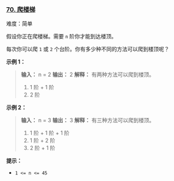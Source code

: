 ﻿### [70\. 爬楼梯](https://leetcode.cn/problems/climbing-stairs/)

难度：简单

假设你正在爬楼梯。需要 `n` 阶你才能到达楼顶。

每次你可以爬 `1` 或 `2` 个台阶。你有多少种不同的方法可以爬到楼顶呢？

**示例 1：**

> **输入：** n = 2
> **输出：** 2
> **解释：** 有两种方法可以爬到楼顶。
>  
> 1. 1 阶 + 1 阶
> 2. 2 阶

**示例 2：**

> **输入：** n = 3
> **输出：** 3
> **解释：** 有三种方法可以爬到楼顶。
>  
> 1. 1 阶 + 1 阶 + 1 阶
> 2. 1 阶 + 2 阶
> 3. 2 阶 + 1 阶

**提示：**

- `1 <= n <= 45`
